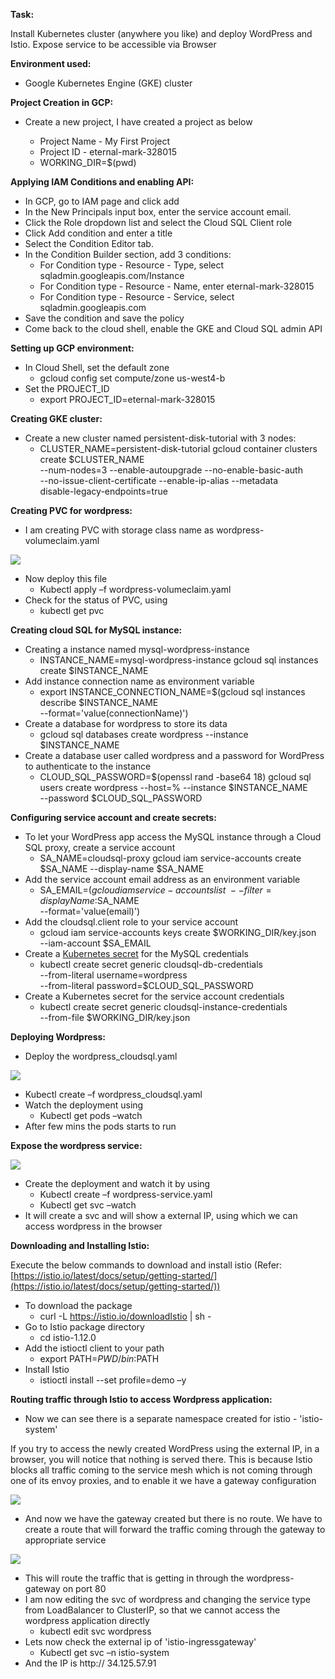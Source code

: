 **Task:**

Install Kubernetes cluster (anywhere you like) and deploy WordPress and Istio. Expose
service to be accessible via Browser

**Environment used:**

- Google Kubernetes Engine (GKE) cluster

**Project Creation in GCP:**

- Create a new project, I have created a project as below

  - Project Name - My First Project
  - Project ID - eternal-mark-328015
  - WORKING\_DIR=$(pwd)

**Applying IAM Conditions and enabling API:**

- In GCP, go to IAM page and click add
- In the New Principals input box, enter the service account email.
- Click the Role dropdown list and select the Cloud SQL Client role
- Click Add condition and enter a title
- Select the Condition Editor tab.
- In the Condition Builder section, add 3 conditions:
  - For Condition type - Resource - Type, select sqladmin.googleapis.com/Instance
  - For Condition type - Resource - Name, enter eternal-mark-328015
  - For Condition type - Resource - Service, select sqladmin.googleapis.com
- Save the condition and save the policy
- Come back to the cloud shell, enable the GKE and Cloud SQL admin API

**Setting up GCP environment:**

- In Cloud Shell, set the default zone
  - gcloud config set compute/zone us-west4-b
- Set the PROJECT\_ID
  - export PROJECT\_ID=eternal-mark-328015

**Creating GKE cluster:**

- Create a new cluster named persistent-disk-tutorial with 3 nodes:
  - CLUSTER\_NAME=persistent-disk-tutorial
 gcloud container clusters create $CLUSTER\_NAME \
     --num-nodes=3 --enable-autoupgrade --no-enable-basic-auth \
     --no-issue-client-certificate --enable-ip-alias --metadata \
     disable-legacy-endpoints=true

**Creating PVC for wordpress:**

- I am creating PVC with storage class name as wordpress-volumeclaim.yaml

![](RackMultipart20211201-4-7pakjj_html_831a5f01e200d268.gif)

- Now deploy this file
  - Kubectl apply –f wordpress-volumeclaim.yaml
- Check for the status of PVC, using
  - kubectl get pvc

**Creating cloud SQL for MySQL instance:**

- Creating a instance named mysql-wordpress-instance
  - INSTANCE\_NAME=mysql-wordpress-instance
 gcloud sql instances create $INSTANCE\_NAME
- Add instance connection name as environment variable
  - export INSTANCE\_CONNECTION\_NAME=$(gcloud sql instances describe $INSTANCE\_NAME \
     --format=&#39;value(connectionName)&#39;)
- Create a database for wordpress to store its data
  - gcloud sql databases create wordpress --instance $INSTANCE\_NAME
- Create a database user called wordpress and a password for WordPress to authenticate to the instance
  - CLOUD\_SQL\_PASSWORD=$(openssl rand -base64 18)
 gcloud sql users create wordpress --host=% --instance $INSTANCE\_NAME \
     --password $CLOUD\_SQL\_PASSWORD

**Configuring service account and create secrets:**

- To let your WordPress app access the MySQL instance through a Cloud SQL proxy, create a service account
  - SA\_NAME=cloudsql-proxy
 gcloud iam service-accounts create $SA\_NAME --display-name $SA\_NAME
- Add the service account email address as an environment variable
  - SA\_EMAIL=$(gcloud iam service-accounts list \
     --filter=displayName:$SA\_NAME \
     --format=&#39;value(email)&#39;)
- Add the cloudsql.client role to your service account
  - gcloud iam service-accounts keys create $WORKING\_DIR/key.json \
     --iam-account $SA\_EMAIL
- Create a [Kubernetes secret](https://kubernetes.io/docs/concepts/configuration/secret/) for the MySQL credentials
  - kubectl create secret generic cloudsql-db-credentials \
     --from-literal username=wordpress \
     --from-literal password=$CLOUD\_SQL\_PASSWORD
- Create a Kubernetes secret for the service account credentials
  - kubectl create secret generic cloudsql-instance-credentials \
     --from-file $WORKING\_DIR/key.json

**Deploying Wordpress:**

- Deploy the wordpress\_cloudsql.yaml

![](RackMultipart20211201-4-7pakjj_html_c125f5290e5c96d3.gif)

  - Kubectl create –f wordpress\_cloudsql.yaml
- Watch the deployment using
  - Kubectl get pods –watch
- After few mins the pods starts to run

**Expose the wordpress service:**

![](RackMultipart20211201-4-7pakjj_html_af168c2ee71d603e.gif)

- Create the deployment and watch it by using
  - Kubectl create –f wordpress-service.yaml
  - Kubectl get svc –watch
- It will create a svc and will show a external IP, using which we can access wordpress in the browser

**Downloading and Installing Istio:**

Execute the below commands to download and install istio (Refer: [https://istio.io/latest/docs/setup/getting-started/](https://istio.io/latest/docs/setup/getting-started/))

- To download the package
  - curl -L https://istio.io/downloadIstio | sh -
- Go to Istio package directory
  - cd istio-1.12.0
- Add the istioctl client to your path
  - export PATH=$PWD/bin:$PATH
- Install Istio
  - istioctl install --set profile=demo –y

**Routing traffic through Istio to access Wordpress application:**

- Now we can see there is a separate namespace created for istio - &#39;istio-system&#39;

If you try to access the newly created WordPress using the external IP, in a browser, you will notice that nothing is served there. This is because Istio blocks all traffic coming to the service mesh which is not coming through one of its envoy proxies, and to enable it we have a gateway configuration

![](RackMultipart20211201-4-7pakjj_html_65c95bfd712e09ee.gif)

- And now we have the gateway created but there is no route. We have to create a route that will forward the traffic coming through the gateway to appropriate service

![](RackMultipart20211201-4-7pakjj_html_cfc00fa993f8f2c0.gif)

- This will route the traffic that is getting in through the wordpress-gateway on port 80
- I am now editing the svc of wordpress and changing the service type from LoadBalancer to ClusterIP, so that we cannot access the wordpress application directly
  - kubectl edit svc wordpress
- Lets now check the external ip of &#39;istio-ingressgateway&#39;
  - Kubectl get svc –n istio-system
- And the IP is http:// 34.125.57.91
